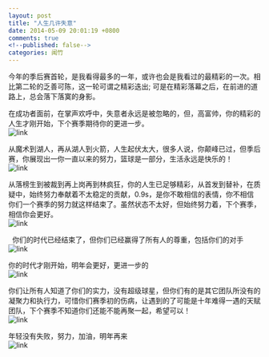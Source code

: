 ```yaml
---
layout: post
title: "人生几许失意"
date: 2014-05-09 20:01:19 +0800
comments: true
<!--published: false-->
categories: 闻竹
---
```


  今年的季后赛首轮，是我看得最多的一年，或许也会是我看过的最精彩的一次。相比第二轮的乏善可陈，这一轮可谓之精彩迭出; 可是在精彩落幕之后，在前进的道路上，总会落下落寞的身影。  
  
  在成功者面前，在掌声欢呼中，失意者永远是被忽略的，但，高富帅，你的精彩的人生才刚开始，下个赛季期待你的更进一步。  
  ![link](/images/blog/2014/人生几许失意/1.jpg)  

  从魔术到湖人，再从湖人到火箭，人生起伏太大，很多人说，你颠峰已过，但季后赛，你展现出一你一直以来的努力，篮球是一部分，生活永远是快乐的！  
  ![link](/images/blog/2014/人生几许失意/2.jpg)  
  
  从落榜生到被裁到再上岗再到林疯狂，你的人生已足够精彩，从首发到替补，在质疑中，始终努力奉献着不太稳定的贡献，0.9s，是你不敢相信的表情，你不相信你们一个赛季的努力就这样结束了。虽然状态不太好，但始终努力着，下个赛季，相信你会更好。  
  ![link](/images/blog/2014/人生几许失意/3.jpg)  
  
  你们的时代已经结束了，但你们已经赢得了所有人的尊重，包括你们的对手  
  ![link](/images/blog/2014/人生几许失意/4.jpg)  
  
  你的时代才刚开始，明年会更好，更进一步的  
  ![link](/images/blog/2014/人生几许失意/5.jpg)    
  
  你们让所有人知道了你们的实力，没有超级球星，但你们有的是其它团队所没有的凝聚力和执行力，可惜你们赛季初的伤病，让遇到的了可能是十年难得一遇的天赋团队，下个赛季不知道你们还能不能再聚一起，希望可以！  
  ![link](/images/blog/2014/人生几许失意/6.jpg)  
  
  年轻没有失败，努力，加油，明年再来  
  ![link](/images/blog/2014/人生几许失意/7.jpg)  